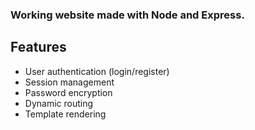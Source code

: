 ### Working website made with Node and Express.

## Features

- User authentication (login/register)
- Session management
- Password encryption
- Dynamic routing
- Template rendering